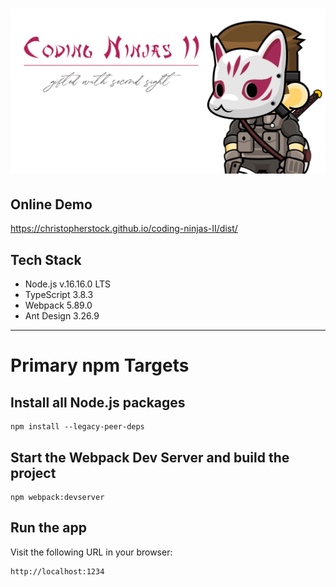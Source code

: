 # ![Coding Ninjas II - gifted with second sight](https://github.com/christopherstock/coding-ninjas-II/raw/master/dist/res/image/promo/badge.jpg)

## Online Demo
https://christopherstock.github.io/coding-ninjas-II/dist/

## Tech Stack
- Node.js v.16.16.0 LTS
- TypeScript 3.8.3
- Webpack 5.89.0
- Ant Design 3.26.9

---

# Primary npm Targets

## Install all Node.js packages
```
npm install --legacy-peer-deps
```

## Start the Webpack Dev Server and build the project
```
npm webpack:devserver
```

## Run the app
Visit the following URL in your browser:
```
http://localhost:1234
```
